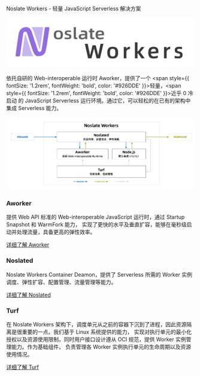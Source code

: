 # 

<p style={{ fontSize: '2rem', fontWeight: 'bold' }}>Noslate Workers - 轻量 JavaScript Serverless 解决方案</p>

<div style={{maxWidth: "800px"}} >

![Noslate Workers](../assets/noslate-workers.png)

</div>

依托自研的 Web-interoperable 运行时 Aworker，提供了一个 <span style={{ fontSize: '1.2rem', fontWeight: 'bold', color: '#926DDE' }}>轻量</span>，<span style={{ fontSize: '1.2rem', fontWeight: 'bold', color: '#926DDE' }}>近乎 0 冷启动</span> 的 JavaScript Serverless 运行环境。通过它，可以轻松的在已有的架构中集成 Serverless 能力。

![Noslate Workers](../assets/noslate-workers-arch.png)

### Aworker
提供 Web API 标准的 Web-interoperable JavaScript 运行时，通过 Startup Snapshot 和 WarmFork 能力，
实现了更快的水平及垂直扩容，能够在毫秒级启动并处理流量，具备更高的弹性效率。

[详细了解 Aworker](./aworker/intro)

### Noslated
Noslate Workers Container Deamon，提供了 Serverless 所需的 Worker 实例调度、弹性扩容、配置管理、流量管理等能力。

[详细了解 Noslated](./noslated/intro)

### Turf
在 Noslate Workers 架构下，调度单元从之前的容器下沉到了进程，因此资源隔离是很重要的一点。我们基于 Linux 系统提供的能力，
实现对执行单元的最小化授权以及资源使用限制，同时用户接口设计遵从 OCI 规范，提供 Worker 实例管理能力。作为基础组件，
负责管理各 Worker 实例执行单元的生命周期以及资源使用情况。

[详细了解 Turf](./turf/intro)

